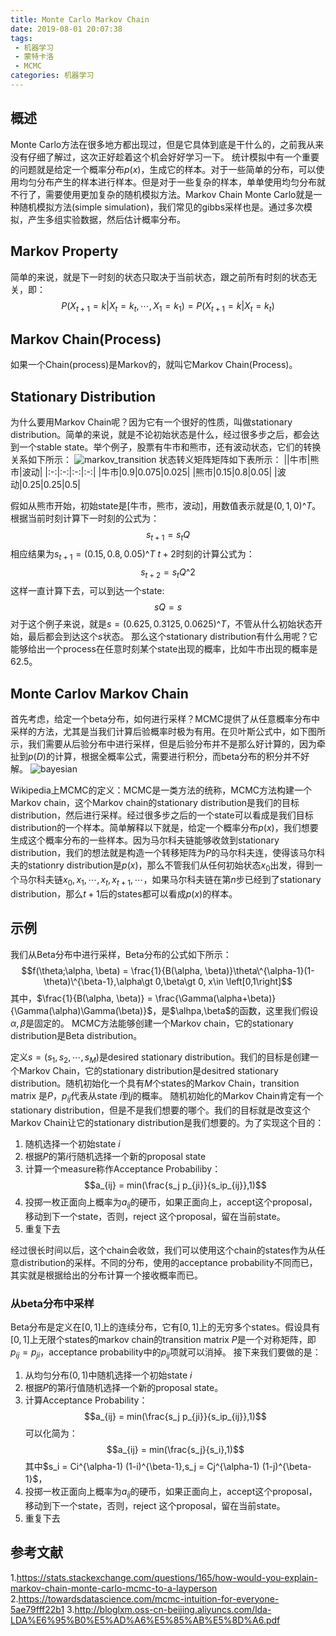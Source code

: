 ```yaml
---
title: Monte Carlo Markov Chain
date: 2019-08-01 20:07:38
tags:
 - 机器学习
 - 蒙特卡洛
 - MCMC
categories: 机器学习
---
```


## 概述
Monte Carlo方法在很多地方都出现过，但是它具体到底是干什么的，之前我从来没有仔细了解过，这次正好趁着这个机会好好学习一下。
统计模拟中有一个重要的问题就是给定一个概率分布$p(x)$，生成它的样本。对于一些简单的分布，可以使用均匀分布产生的样本进行样本。但是对于一些复杂的样本，单单使用均匀分布就不行了，需要使用更加复杂的随机模拟方法。Markov Chain Monte Carlo就是一种随机模拟方法(simple simulation)，我们常见的gibbs采样也是。通过多次模拟，产生多组实验数据，然后估计概率分布。

## Markov Property
简单的来说，就是下一时刻的状态只取决于当前状态，跟之前所有时刻的状态无关，即：
$$P(X_{t+1} = k |X_t=k_t,\cdots, X_1 = k_1) = P(X_{t+1}=k |X_t=k_t)$$

## Markov Chain(Process)
如果一个Chain(process)是Markov的，就叫它Markov Chain(Process)。

## Stationary Distribution
为什么要用Markov Chain呢？因为它有一个很好的性质，叫做stationary distribution。简单的来说，就是不论初始状态是什么，经过很多步之后，都会达到一个stable state。举个例子，股票有牛市和熊市，还有波动状态，它们的转换关系如下所示：
![markov_transition](markov_transition.png)
状态转义矩阵矩阵如下表所示：
||牛市|熊市|波动|
|:-:|:-:|:-:|:-:|
|牛市|0.9|0.075|0.025|
|熊市|0.15|0.8|0.05|
|波动|0.25|0.25|0.5|

假如从熊市开始，初始state是[牛市，熊市，波动]，用数值表示就是$(0, 1, 0)\^T$。根据当前时刻计算下一时刻的公式为：
$$s_{t+1} = s_t Q$$
相应结果为$s_{t+1} = (0.15, 0.8, 0.05)\^T$
$t+2$时刻的计算公式为：
$$s_{t+2} = s_t Q\^2$$
这样一直计算下去，可以到达一个state:
$$sQ = s$$
对于这个例子来说，就是$s = (0.625, 0.3125, 0.0625)\^T$，不管从什么初始状态开始，最后都会到达这个$s$状态。
那么这个stationary distribution有什么用呢？它能够给出一个process在任意时刻某个state出现的概率，比如牛市出现的概率是$62.5%$。

## Monte Carlov Markov Chain
首先考虑，给定一个beta分布，如何进行采样？MCMC提供了从任意概率分布中采样的方法，尤其是当我们计算后验概率时极为有用。在贝叶斯公式中，如下图所示，我们需要从后验分布中进行采样，但是后验分布并不是那么好计算的，因为牵扯到$p(D)$的计算，根据全概率公式，需要进行积分，而beta分布的积分并不好解。
![bayesian](bayesian.png)

Wikipedia上MCMC的定义：MCMC是一类方法的统称，MCMC方法构建一个Markov chain，这个Markov chain的stationary distribution是我们的目标distribution，然后进行采样。经过很多步之后的一个state可以看成是我们目标distribution的一个样本。简单解释以下就是，给定一个概率分布$p(x)$，我们想要生成这个概率分布的一些样本。因为马尔科夫链能够收敛到stationary distribution，我们的想法就是构造一个转移矩阵为$P$的马尔科夫连，使得该马尔科夫的stationry distribution是$p(x)$，那么不管我们从任何初始状态$x_0$出发，得到一个马尔科夫链$x_0,x_1,\cdots, x_t,x_{t+1}, \cdots$，如果马尔科夫链在第$n$步已经到了stationary distribution，那么$t+1$后的states都可以看成$p(x)$的样本。

## 示例
我们从Beta分布中进行采样，Beta分布的公式如下所示：
$$f(\theta;\alpha, \beta) = \frac{1}{B(\alpha, \beta)}\theta\^{\alpha-1}(1-\theta)\^{\beta-1},\alpha\gt 0,\beta\gt 0, x\in \left[0,1\right]$$
其中，$\frac{1}{B(\alpha, \beta)} = \frac{\Gamma(\alpha+\beta)}{\Gamma(\alpha)\Gamma(\beta)}$，是$\alhpa,\beta$的函数，这里我们假设$\alpha,\beta$是固定的。
MCMC方法能够创建一个Markov chain，它的stationary distribution是Beta distribution。

定义$s=(s_1,s_2,\cdots, s_M)$是desired stationary distribution。我们的目标是创建一个Markov Chain，它的stationary distribution是desitred stationary distribution。随机初始化一个具有$M$个states的Markov Chain，transition matrix 是$P$，$p_{ij}$代表从state $i$到$j$的概率。
随机初始化的Markov Chain肯定有一个stationary distribution，但是不是我们想要的哪个。我们的目标就是改变这个Markov Chain让它的stationary distribution是我们想要的。为了实现这个目的：
1. 随机选择一个初始state $i$
2. 根据$P$的第$i$行随机选择一个新的proposal state
3. 计算一个measure称作Acceptance Probabiliby：
$$a_{ij} = min(\frac{s_j p_{ji}}{s_ip_{ij}},1)$$
4. 投掷一枚正面向上概率为$a_{ij}$的硬币，如果正面向上，accept这个proposal，移动到下一个state，否则，reject 这个proposal，留在当前state。
5. 重复下去

经过很长时间以后，这个chain会收敛，我们可以使用这个chain的states作为从任意distribution的采样。不同的分布，使用的acceptance probability不同而已，其实就是根据给出的分布计算一个接收概率而已。

### 从beta分布中采样
Beta分布是定义在$[0,1]$上的连续分布，它有$[0,1]$上的无穷多个states。假设具有$[0,1]$上无限个states的markov chain的transition matrix $P$是一个对称矩阵，即$p_{ij}=p_{ji}$，acceptance probability中的$p_{ij}$项就可以消掉。
接下来我们要做的是：
1. 从均匀分布$(0,1)$中随机选择一个初始state $i$
2. 根据$P$的第$i$行值随机选择一个新的proposal state。
3. 计算Acceptance Probability：
$$a_{ij} = min(\frac{s_j p_{ji}}{s_ip_{ij}},1)$$
可以化简为：
$$a_{ij} = min(\frac{s_j}{s_i},1)$$
其中$s_i = Ci\^{\alpha-1) (1-i)\^{\beta-1},s_j = Cj\^{\alpha-1) (1-j)\^{\beta-1}$，
4. 投掷一枚正面向上概率为$a_{ij}$的硬币，如果正面向上，accept这个proposal，移动到下一个state，否则，reject 这个proposal，留在当前state。
5. 重复下去


## 参考文献
1.https://stats.stackexchange.com/questions/165/how-would-you-explain-markov-chain-monte-carlo-mcmc-to-a-layperson
2.https://towardsdatascience.com/mcmc-intuition-for-everyone-5ae79fff22b1
3.http://bloglxm.oss-cn-beijing.aliyuncs.com/lda-LDA%E6%95%B0%E5%AD%A6%E5%85%AB%E5%8D%A6.pdf

